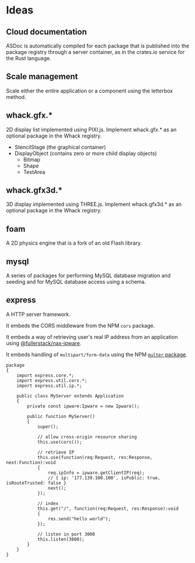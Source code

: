 # Ideas

## Cloud documentation

ASDoc is automatically compiled for each package that is published into the package registry through a server container, as in the crates.io service for the Rust language.

## Scale management

Scale either the entire application or a component using the letterbox method.

## whack.gfx.\*

2D display list implemented using PIXI.js. Implement whack.gfx.\* as an optional package in the Whack registry.

- StencilStage (the graphical container)
- DisplayObject (contains zero or more child display objects)
  - Bitmap
  - Shape
  - TextArea

## whack.gfx3d.\*

3D display implemented using THREE.js. Implement whack.gfx3d.\* as an optional package in the Whack registry.

## foam

A 2D physics engine that is a fork of an old Flash library.

## mysql

A series of packages for performing MySQL database migration and seeding and for MySQL database access using a schema.

## express

A HTTP server framework.

It embeds the CORS middleware from the NPM `cors` package.

It embeds a way of retrieving user's real IP address from an application using [@fullerstack/nax-ipware](https://github.com/neekware/fullerstack/tree/main/libs/nax-ipware).

It embeds handling of `multipart/form-data` using the NPM [`multer` package](https://www.npmjs.com/package/multer).

```
package
{
    import express.core.*;
    import express.util.cors.*;
    import express.util.ip.*;

    public class MyServer extends Application
    {
        private const ipware:Ipware = new Ipware();

        public function MyServer()
        {
            super();

            // allow cross-origin resource sharing
            this.use(cors());

            // retrieve IP
            this.use(function(req:Request, res:Response, next:Function):void
            {
                req.ipInfo = ipware.getClientIP(req);
                // { ip: '177.139.100.100', isPublic: true, isRouteTrusted: false }
                next();
            });

            // index
            this.get("/", function(req:Request, res:Response):void
            {
                res.send("hello world");
            });

            // listen in port 3000
            this.listen(3000);
        }
    }
}
```